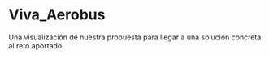 # Viva_Aerobus
Una visualización de nuestra propuesta para llegar a una solución concreta al reto aportado.
